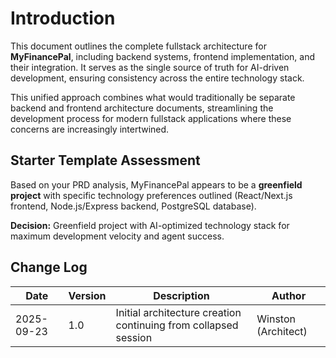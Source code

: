 # Introduction

This document outlines the complete fullstack architecture for **MyFinancePal**, including backend systems, frontend implementation, and their integration. It serves as the single source of truth for AI-driven development, ensuring consistency across the entire technology stack.

This unified approach combines what would traditionally be separate backend and frontend architecture documents, streamlining the development process for modern fullstack applications where these concerns are increasingly intertwined.

## Starter Template Assessment

Based on your PRD analysis, MyFinancePal appears to be a **greenfield project** with specific technology preferences outlined (React/Next.js frontend, Node.js/Express backend, PostgreSQL database).

**Decision:** Greenfield project with AI-optimized technology stack for maximum development velocity and agent success.

## Change Log

| Date | Version | Description | Author |
|------|---------|-------------|---------|
| 2025-09-23 | 1.0 | Initial architecture creation continuing from collapsed session | Winston (Architect) |
